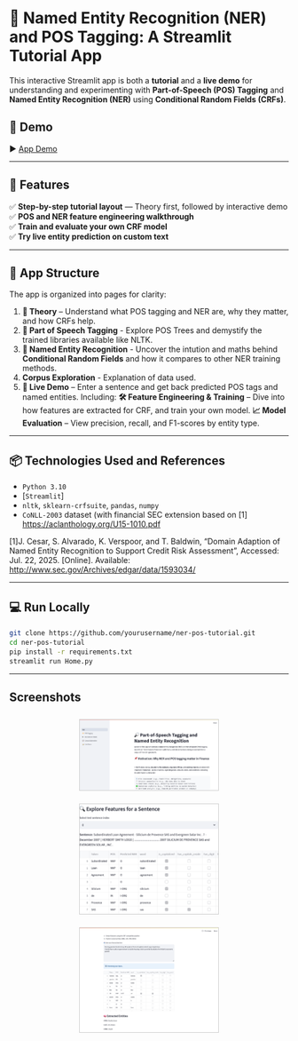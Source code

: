 # 🧠 Named Entity Recognition (NER) and POS Tagging: A Streamlit Tutorial App

This interactive Streamlit app is both a **tutorial** and a **live demo** for understanding and experimenting with **Part-of-Speech (POS) Tagging** 
and **Named Entity Recognition (NER)** using **Conditional Random Fields (CRFs)**.

## 🧪 Demo

▶️ [App Demo](https://ner-pos-finance-app.streamlit.app/)

---

## 🚀 Features

✅ **Step-by-step tutorial layout** — Theory first, followed by interactive demo  
✅ **POS and NER feature engineering walkthrough**  
✅ **Train and evaluate your own CRF model**  
✅ **Try live entity prediction on custom text**

---

## 🧱 App Structure

The app is organized into pages for clarity:

1. **📖 Theory** – Understand what POS tagging and NER are, why they matter, and how CRFs help.
2. **📖 Part of Speech Tagging** - Explore POS Trees and demystify the trained libraries available like NLTK.
3. **📖 Named Entity Recognition** - Uncover the intution and maths behind **Conditional Random Fields** and how it compares
  to other NER training methods.
4. **Corpus Exploration** - Explanation of data used.
5. **📝 Live Demo** – Enter a sentence and get back predicted POS tags and named entities. Including:
  **🛠️ Feature Engineering & Training** – Dive into how features are extracted for CRF, and train your own model.
  **📈 Model Evaluation** – View precision, recall, and F1-scores by entity type.


---

## 📦 Technologies Used and References

- `Python 3.10`
- [`Streamlit`]
- `nltk`, `sklearn-crfsuite`, `pandas`, `numpy`
- `CoNLL-2003` dataset (with financial SEC extension based on [1] https://aclanthology.org/U15-1010.pdf


[1]J. Cesar, S. Alvarado, K. Verspoor, and T. Baldwin, “Domain Adaption of Named Entity Recognition to Support Credit Risk Assessment”, 
Accessed: Jul. 22, 2025. [Online]. Available: http://www.sec.gov/Archives/edgar/data/1593034/                                                                            

---

## 💻 Run Locally

```bash
git clone https://github.com/yourusername/ner-pos-tutorial.git
cd ner-pos-tutorial
pip install -r requirements.txt
streamlit run Home.py
```

---

## **Screenshots**

<div align="center">
    <img src="./screenshots/1.png" width="250" style="border:1px solid #ccc; margin: 10px;" />
    <img src="./screenshots/3.png" width="250" style="border:1px solid #ccc; margin: 10px;" />
    <img src="./screenshots/4.png" width="250" style="border:1px solid #ccc; margin: 10px;" />
</div>

